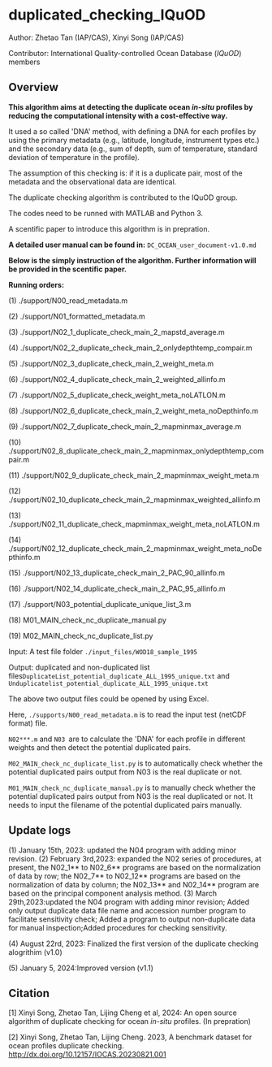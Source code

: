 # duplicated_checking_IQuOD
Author: Zhetao Tan (IAP/CAS), Xinyi Song (IAP/CAS)

Contributor: International Quality-controlled Ocean Database (*IQuOD*) members



## Overview

**This algorithm aims at detecting the duplicate ocean *in-situ* profiles by reducing the computational intensity with a cost-effective way.**

It used a so called 'DNA' method, with defining a DNA for each profiles by using the primary metadata (e.g., latitude, longitude, instrument types etc.) and the secondary data (e.g., sum of depth, sum of temperature, standard deviation of temperature in the profile).

The assumption of this checking is: if it is a duplicate pair, most of the metadata and the observational data are identical.

The duplicate checking algorithm is contributed to the IQuOD group.

The codes need to be runned with MATLAB and Python 3.

A scentific paper to introduce this algorithm is in prepration.



**A detailed user manual can be found in:** `DC_OCEAN_user_document-v1.0.md`



**Below is the simply instruction of the algorithm. Further information will be provided in the scentific paper.** 

**Running orders:**

(1) ./support/N00_read_metadata.m

(2) ./support/N01_formatted_metadata.m 

(3) ./support/N02_1_duplicate_check_main_2_mapstd_average.m

(4) ./support/N02_2_duplicate_check_main_2_onlydepthtemp_compair.m

(5) ./support/N02_3_duplicate_check_main_2_weight_meta.m

(6) ./support/N02_4_duplicate_check_main_2_weighted_allinfo.m

(7) ./support/N02_5_duplicate_check_weight_meta_noLATLON.m

(8) ./support/N02_6_duplicate_check_main_2_weight_meta_noDepthinfo.m

(9) ./support/N02_7_duplicate_check_main_2_mapminmax_average.m

(10) ./support/N02_8_duplicate_check_main_2_mapminmax_onlydepthtemp_compair.m

(11) ./support/N02_9_duplicate_check_main_2_mapminmax_weight_meta.m

(12) ./support/N02_10_duplicate_check_main_2_mapminmax_weighted_allinfo.m

(13) ./support/N02_11_duplicate_check_mapminmax_weight_meta_noLATLON.m

(14) ./support/N02_12_duplicate_check_main_2_mapminmax_weight_meta_noDepthinfo.m

(15) ./support/N02_13_duplicate_check_main_2_PAC_90_allinfo.m

(16) ./support/N02_14_duplicate_check_main_2_PAC_95_allinfo.m

(17) ./support/N03_potential_duplicate_unique_list_3.m

(18) M01_MAIN_check_nc_duplicate_manual.py

(19) M02_MAIN_check_nc_duplicate_list.py



Input: A test file folder `./input_files/WOD18_sample_1995`

Output: duplicated and non-duplicated list files`DuplicateList_potential_duplicate_ALL_1995_unique.txt` and `Unduplicatelist_potential_duplicate_ALL_1995_unique.txt`

The above two output files could be opened by using Excel.



Here, `./supports/N00_read_metadata.m` is to read the input test (netCDF format) file.

`N02***.m` and `N03 `are to calculate the 'DNA' for each profile in different weights and then detect the potential duplicated pairs.

`M02_MAIN_check_nc_duplicate_list.py` is to automatically check whether the potential duplicated pairs output from N03 is the real duplicate or not.

`M01_MAIN_check_nc_duplicate_manual.py` is to manually check whether the potential duplicated pairs output from N03 is the real duplicated or not. It needs to input the filename of the potential duplicated pairs manually.



## Update logs

(1) January 15th, 2023: updated the N04 program with adding minor revision.
(2) February 3rd,2023: expanded the N02 series of procedures, at present, the N02_1** to N02_6** programs are based on the normalization of data by row; the N02_7** to N02_12** programs are based on the normalization of data by column; the N02_13** and N02_14** program are based on the principal component analysis method.
(3) March 29th,2023:updated the N04 program with adding minor revision; Added only output duplicate data file name and accession number program to facilitate sensitivity check; Added a program to output non-duplicate data for manual inspection;Added procedures for checking sensitivity.

(4) August 22rd, 2023: Finalized the first version of the duplicate checking alogrithim (v1.0)

(5) January 5, 2024:Improved version  (v1.1)

## Citation

[1] Xinyi Song, Zhetao Tan,  Lijing Cheng et al, 2024: An open source algorithm of duplicate checking for ocean *in-situ* profiles. (In prepration)

[2] Xinyi Song, Zhetao Tan, Lijing Cheng. 2023, A benchmark dataset for ocean profiles duplicate checking. http://dx.doi.org/10.12157/IOCAS.20230821.001



